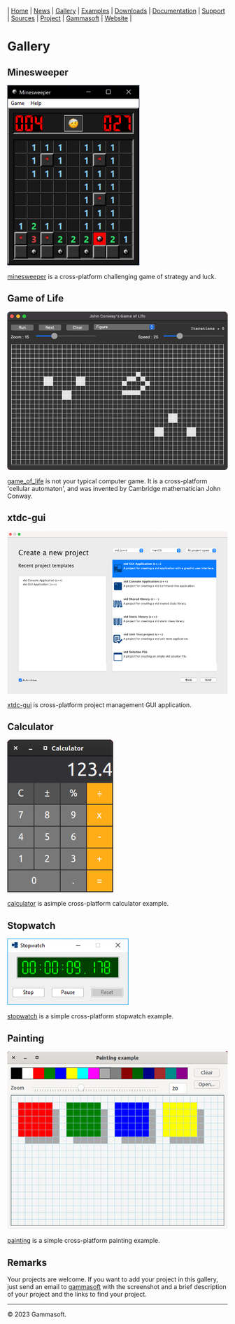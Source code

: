 | [Home](home.md) | [News](news.md) | [Gallery](gallery.md) | [Examples](examples.md) | [Downloads](downloads.md) | [Documentation](documentation.md) | [Support](support.md) | [Sources](https://github.com/gammasoft71/xtd) | [Project](https://sourceforge.net/projects/xtdpro/) | [Gammasoft](gammasoft.md) | [Website](https://gammasoft71.github.io/xtd) |

# Gallery

## Minesweeper

[![minesweeper](pictures/minesweeper.png)](https://github.com/gammasoft71/xtd/blob/master/examples/xtd.forms.examples/games/minesweeper/README.md)

[minesweeper](https://github.com/gammasoft71/xtd/blob/master/examples/xtd.forms.examples/games/minesweeper/README.md) is a cross-platform challenging game of strategy and luck.

## Game of Life

[![game_of_life](pictures/game_of_life.png)](https://github.com/gammasoft71/xtd/blob/master/examples/xtd.forms.examples/games/game_of_life/README.md)

[game_of_life](https://github.com/gammasoft71/xtd/blob/master/examples/xtd.forms.examples/games/game_of_life/README.md) is not your typical computer game. It is a cross-platform 'cellular automaton', and was invented by Cambridge mathematician John Conway.

## xtdc-gui

[![xtdc-gui](pictures/xtdc-gui.png)](https://github.com/gammasoft71/xtd/blob/master/tools/xtdc-gui/README.md)

[xtdc-gui](https://github.com/gammasoft71/xtd/blob/master/tools/xtdc-gui/README.md) is cross-platform project management GUI application.

## Calculator

[![calculator](pictures/calculator.png)](https://github.com/gammasoft71/xtd/blob/master/examples/xtd.forms.examples/others/calculator/README.md)

[calculator](https://github.com/gammasoft71/xtd/blob/master/examples/xtd.forms.examples/others/calculator/README.md) is asimple cross-platform calculator example.

## Stopwatch

[![stopwatch](pictures/stopwatch.png)](https://github.com/gammasoft71/xtd/blob/master/examples/xtd.forms.examples/others/stopwatch_form/README.md)

[stopwatch](https://github.com/gammasoft71/xtd/blob/master/examples/xtd.forms.examples/others/stopwatch_form/README.md) is a simple cross-platform stopwatch example.

## Painting

[![painting](pictures/painting.png)](https://github.com/gammasoft71/xtd/blob/master/examples/xtd.forms.examples/others/painting/README.md)

[painting](https://github.com/gammasoft71/xtd/blob/master/examples/xtd.forms.examples/others/painting/README.md) is a simple cross-platform painting example.

## Remarks

Your projects are welcome. If you want to add your project in this gallery, just send an email to [gammasoft](gammasoft71@gmail.com) with the screenshot and a brief description of your project and the links to find your project.

______________________________________________________________________________________________

© 2023 Gammasoft.
